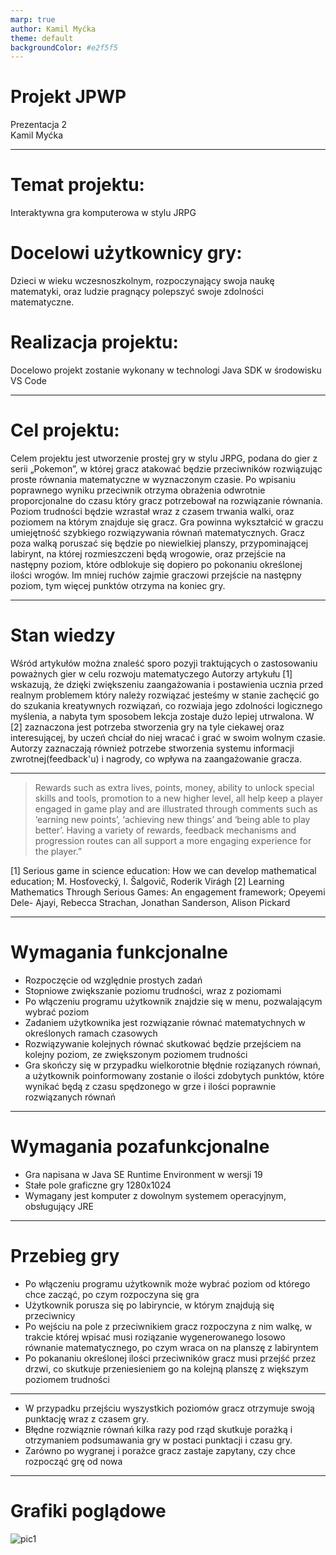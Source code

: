 ```yaml
---
marp: true
author: Kamil Myćka
theme: default
backgroundColor: #e2f5f5
---
```

# Projekt JPWP
Prezentacja 2</br>
Kamil Myćka

---
# Temat projektu:
Interaktywna gra komputerowa w stylu JRPG

# Docelowi użytkownicy gry: 
Dzieci w wieku wczesnoszkolnym, rozpoczynający swoja naukę matematyki, oraz ludzie pragnący
polepszyć swoje zdolności matematyczne.

# Realizacja projektu:
Docelowo projekt zostanie wykonany w technologi Java SDK w środowisku VS Code

---
# Cel projektu:
Celem projektu jest utworzenie prostej gry w stylu JRPG, podana do gier z serii „Pokemon”, w której gracz atakować będzie przeciwników rozwiązując proste równania matematyczne w wyznaczonym czasie. Po wpisaniu poprawnego wyniku przeciwnik otrzyma obrażenia odwrotnie proporcjonalne do czasu który gracz potrzebował na rozwiązanie równania. Poziom trudności będzie wzrastał wraz z czasem trwania walki, oraz poziomem na którym znajduje się gracz. Gra powinna wykształcić w graczu umiejętność szybkiego rozwiązywania równań matematycznych. Gracz poza walką poruszać się będzie po niewielkiej planszy, przypominającej labirynt, na której rozmieszczeni będą wrogowie, oraz przejście na następny poziom, które odblokuje się dopiero po pokonaniu określonej ilości wrogów. Im mniej ruchów zajmie graczowi przejście na następny poziom, tym więcej punktów otrzyma na koniec gry.

---
# Stan wiedzy 
Wśród artykułów można znaleść sporo pozyji traktujących o zastosowaniu poważnych gier w celu rozwoju matematyczego Autorzy artykułu [1] wskazują, że dzięki zwiększeniu zaangażowania i postawienia ucznia przed realnym problemem który należy rozwiązać jesteśmy w stanie zachęcić go do szukania kreatywnych rozwiązań, co rozwiaja jego zdolności logicznego myślenia, a nabyta tym sposobem lekcja zostaje dużo lepiej utrwalona. W [2] zaznaczona jest potrzeba stworzenia gry na tyle ciekawej oraz interesującej, by uczeń chciał do niej wracać i grać w swoim wolnym czasie. Autorzy zaznaczają również potrzebe stworzenia systemu informacji zwrotnej(feedback'u) i nagrody, co wpływa na zaangażowanie gracza. 

---
> Rewards such as extra lives, points, money, ability to unlock special skills and tools, promotion to a new higher level, all help keep a player engaged in game play and are illustrated through comments such as ‘earning new points’, ‘achieving new things’ and ‘being able to play better’. Having a variety of rewards, feedback mechanisms and progression routes can all support a more engaging experience for the player.”

[1] Serious game in science education: How we can develop mathematical education; M. Hosťovecký, I. Šalgovič, Roderik Virágh
[2] Learning Mathematics Through Serious Games: An engagement framework; Opeyemi Dele- Ajayi, Rebecca Strachan, Jonathan Sanderson, Alison Pickard

---
# Wymagania funkcjonalne
* Rozpoczęcie od względnie prostych zadań
* Stopniowe zwiększanie poziomu trudności, wraz z poziomami
* Po włączeniu programu użytkownik znajdzie się w menu, pozwalającym wybrać poziom
* Zadaniem użytkownika jest rozwiązanie równać matematychnych w określonych ramach
czasowych
* Rozwiązywanie kolejnych równać skutkować będzie przejściem na kolejny poziom, ze zwiększonym poziomem trudności
* Gra skończy się w przypadku wielkorotnie błędnie roziązanych równań, a użytkownik poinformowany zostanie o ilości zdobytych punktów, które wynikać będą z czasu spędzonego w grze i ilości poprawnie rozwiązanych równań

---
# Wymagania pozafunkcjonalne
* Gra napisana w Java SE Runtime Environment w wersji 19
* Stałe pole graficzne gry 1280x1024
* Wymagany jest komputer z dowolnym systemem operacyjnym, obsługujący JRE
  
---
# Przebieg gry
* Po włączeniu programu użytkownik może wybrać poziom od którego chce zacząć, po czym rozpoczyna się gra
* Użytkownik porusza się po labiryncie, w którym znajdują się przeciwnicy
* Po wejściu na pole z przeciwnikiem gracz rozpoczyna z nim walkę, w trakcie której wpisać musi roziązanie wygenerowanego losowo równanie matematycznego, po czym wraca on na planszę z labiryntem
* Po pokananiu określonej ilości przeciwników gracz musi przejść przez drzwi, co skutkuje przeniesieniem go na kolejną planszę z większym poziomem trudności

---
* W przypadku przejściu wyszystkich poziomów gracz otrzymuje swoją punktację wraz z
czasem gry.
* Błędne rozwiąznie równań kilka razy pod rząd skutkuje porażką i otrzymaniem
podsumawania gry w postaci punktacji i czasu gry.
* Zarówno po wygranej i porażce gracz zastaje zapytany, czy chce rozpocząć grę od nowa

---
# Grafiki poglądowe
![pic1](serios-game/Pictures/early-game-idea1.png)